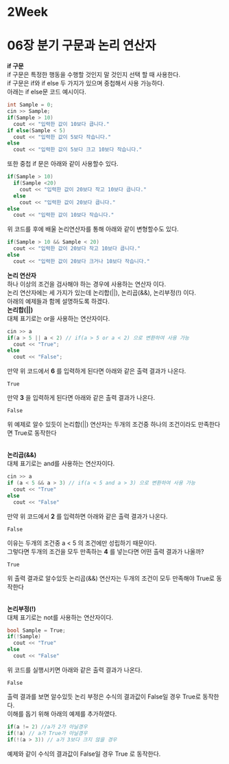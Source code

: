 # 2Week
# 06장 분기 구문과 논리 연산자

**if 구문**<br>
if 구문은 특정한 행동을 수행할 것인지 말 것인지 선택 할 때 사용한다.<br>
if 구문은 if와 if else 두 가지가 있으며 중첩해서 사용 가능하다.<br>
아래는 if else문 코드 예시이다.
```cpp
int Sample = 0;
cin >> Sample;
if(Sample > 10)
  cout << "입력한 값이 10보다 큽니다."
if else(Sample < 5)
  cout << "입력한 값이 5보다 작습니다."
else
  cout << "입력한 값이 5보다 크고 10보다 작습니다."
```
또한 중첩 if 문은 아래와 같이 사용할수 있다.
```cpp
if(Sample > 10)
  if(Sample <20)
    cout << "입력한 값이 20보다 작고 10보다 큽니다."
  else
    cout << "입력한 값이 20보다 큽니다."
else
  cout << "입력한 값이 10보다 작습니다."
```
위 코드를 후에 배울 논리연산자를 통해 아래와 같이 변형할수도 있다.
```cpp
if(Sample > 10 && Sample < 20)
  cout << "입력한 값이 20보다 작고 10보다 큽니다."
else
  cout << "입력한 값이 20보다 크거나 10보다 작습니다."
```
**논리 연산자**<br>
하나 이상의 조건을 검사해야 하는 경우에 사용하는 연산자 이다.<br>
논리 연산자에는 세 가지가 있는데 논리합(||), 논리곱(&&), 논리부정(!) 이다.<br>
아래의 예제들과 함께 설명하도록 하겠다.<br>
**논리합(||)** <br>
대체 표기로는 or을 사용하는 연산자이다.<br>
```cpp
cin >> a
if(a > 5 || a < 2) // if(a > 5 or a < 2) 으로 변환하여 사용 가능
  cout << "True";
else
  cout << "False";
```
만약 위 코드에서 **6** 를 입력하게 된다면 아래와 같은 출력 결과가 나온다.
```
True
```
만약 **3** 을 입력하게 된다면 아래와 같은 출력 결과가 나온다.
```
False
```
위 예제로 알수 있듯이 논리합(||) 연산자는 두개의 조건중 하나의 조건이라도 만족한다면 True로 동작한다<br>

<br>**논리곱(&&)** <br>
대체 표기로는 and를 사용하는 연산자이다.<br>
```cpp
cin >> a
if (a < 5 && a > 3) // if(a < 5 and a > 3) 으로 변환하여 사용 가능
  cout << "True"
else
  cout << "False"
```
만약 위 코드에서 **2** 를 입력하면 아래와 같은 출력 결과가 나온다.
```
False
```
이유는 두개의 조건중 a < 5 의 조건에만 성립하기 때문이다.<br>
그렇다면 두개의 조건을 모두 만족하는 **4** 를 넣는다면 어떤 출력 결과가 나올까?
```
True
```
위 출력 결과로 알수있듯 논리곱(&&) 연산자는 두개의 조건이 모두 만족해야 True로 동작한다<br>

<br>**논리부정(!)** <br>
대체 표기로는 not를 사용하는 연산자이다.<br>
```cpp
bool Sample = True;
if(!Sample)
  cout << "True"
else
  cout << "False"
```
위 코드를 실행시키면 아래와 같은 출력 결과가 나온다.
```
False
```
출력 결과를 보면 알수있듯 논리 부정은 수식의 결과값이 False일 경우 True로 동작한다.<br>
이해를 돕기 위해 아래의 예제를 추가하였다.
```cpp
if(a != 2) //a가 2가 아닐경우
if(!a) // a가 True가 아닐경우
if(!(a > 3)) // a가 3보다 크지 않을 경우
```
예제와 같이 수식의 결과값이 False일 경우 True 로 동작한다.<br>
